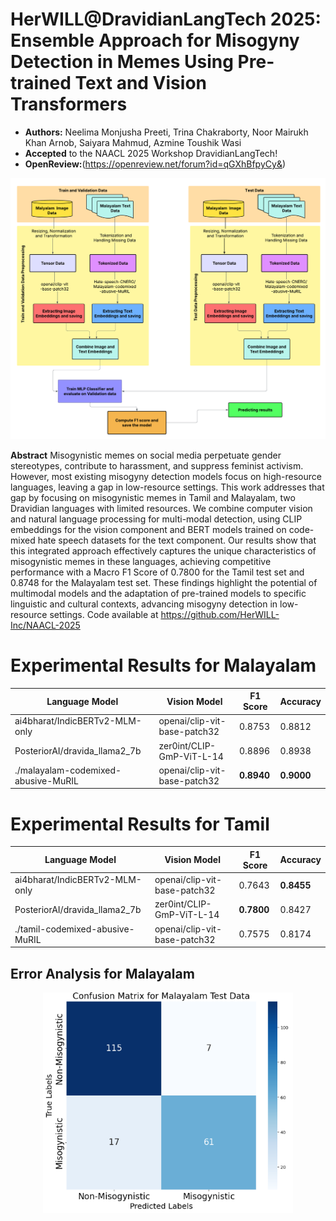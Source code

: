 # HerWILL@DravidianLangTech 2025: Ensemble Approach for Misogyny Detection in Memes Using Pre-trained Text and Vision Transformers
- **Authors:** Neelima Monjusha Preeti, Trina Chakraborty, Noor Mairukh Khan Arnob, Saiyara Mahmud, Azmine Toushik Wasi
- **Accepted** to the NAACL 2025 Workshop DravidianLangTech!
- **OpenReview:**(https://openreview.net/forum?id=qGXhBfpyCy&)
<p align="center">
  <img src="Flowchart_malyalam.png" alt="Alt text" width="600"/>
</p>

**Abstract** Misogynistic memes on social media perpetuate gender stereotypes, contribute to harassment, and suppress feminist activism. However, most existing misogyny detection models focus on high-resource languages, leaving a gap in low-resource settings. This work addresses that gap by focusing on misogynistic memes in Tamil and Malayalam, two Dravidian languages with limited resources. We combine computer vision and natural language processing for multi-modal detection, using CLIP embeddings for the vision component and BERT models trained on code-mixed hate speech datasets for the text component. Our results show that this integrated approach effectively captures the unique characteristics of misogynistic memes in these languages, achieving competitive performance with a Macro F1 Score of 0.7800 for the Tamil test set and 0.8748 for the Malayalam test set. These findings highlight the potential of multimodal models and the adaptation of pre-trained models to specific linguistic and cultural contexts, advancing misogyny detection in low-resource settings. Code available at https://github.com/HerWILL-Inc/NAACL-2025

# Experimental Results for Malayalam
| **Language Model** | **Vision Model** | **F1 Score** | **Accuracy** |
|----------|----------|----------|----------|
| ai4bharat/IndicBERTv2-MLM-only  | openai/clip-vit-base-patch32   | 0.8753   | 0.8812    |
| PosteriorAI/dravida_llama2_7b  | zer0int/CLIP-GmP-ViT-L-14  | 0.8896   | 0.8938  |
|./malayalam-codemixed-abusive-MuRIL   | openai/clip-vit-base-patch32 | **0.8940**  | **0.9000**  |

# Experimental Results for Tamil
| **Language Model** | **Vision Model** | **F1 Score** | **Accuracy** |
|----------|----------|----------|----------|
| ai4bharat/IndicBERTv2-MLM-only  | openai/clip-vit-base-patch32   | 0.7643   | **0.8455**    |
| PosteriorAI/dravida_llama2_7b  | zer0int/CLIP-GmP-ViT-L-14  | **0.7800**   | 0.8427  |
|./tamil-codemixed-abusive-MuRIL   | openai/clip-vit-base-patch32 | 0.7575  | 0.8174  |
## Error Analysis for Malayalam
<p align="center">
  <img src="confusion_matrix.PNG" alt="Alt text" width="400"/>
</p>
